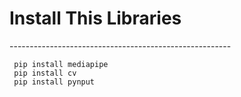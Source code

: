 <h1>Install This Libraries</h1>
-------------------------------------------------------

     pip install mediapipe
     pip install cv
     pip install pynput
